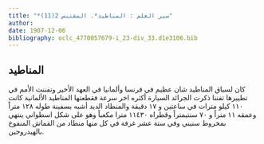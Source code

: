 ```yaml
---
title: "*سير العلم : المناطيد*. المقتبس 2(11)"
author: 
date: 1907-12-06
bibliography: oclc_4770057679-i_23-div_33.d1e3106.bib
---
```




##  المناطيد 


 كان لسباق المناطيد شان عظيم في فرنسا وألمانيا في العهد الأخير وتفننت الأمم في   تطييرها تفننا ذكرت الجرائد السيارة أكثره اخر سرعة فقطعتها المناطيد الألمانية كانت  ١١٠  كيلو مترات في ساعتين و  ١٧  دقيقة والمنطاد الديد أشبه بسفينة طوله  ١٢٨  متراً وعمقه  ١١  متراً و  ٧٠  سنتيمتراً وقطراه  ١١٤٣٠  مترا مكعباً وهو على شكل اسطواني ينتهي بمخروط سنيني وفي  ستة  عشر  غرفة في كل منها منطاد من القماش المنفوخ بالهيدروجين.  
